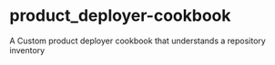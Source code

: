 product_deployer-cookbook
=========================

A Custom product deployer cookbook that understands a repository inventory
